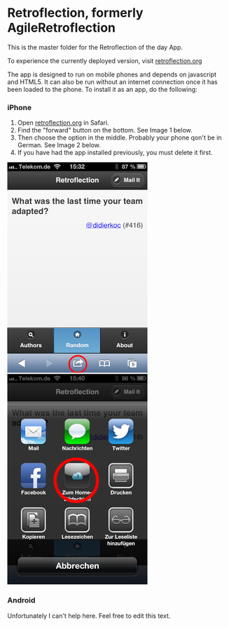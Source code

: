 Retroflection, formerly AgileRetroflection
==========================================

This is the master folder for the Retroflection of the day App.

To experience the currently deployed version, visit [retroflection.org](http://retroflection.org)

The app is designed to run on mobile phones and depends on javascript and HTML5. It can also be run without an internet connection once it has been loaded to the phone. To install it as an app, do the following:

### iPhone

1. Open [retroflection.org](http://retroflection.org) in Safari.
1. Find the "forward" button on the bottom. See Image 1 below.
1. Then choose the option in the middle. Probably your phone qon't be in German. See Image 2 below.
1. If you have had the app installed previously, you must delete it first.

![image 1](./screenshots/screen1.png) ![image 2](./screenshots/screen2.png)

### Android

Unfortunately I can't help here. Feel free to edit this text.
